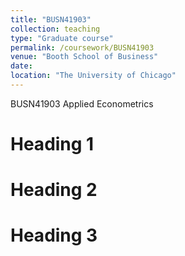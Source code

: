 ```yaml
---
title: "BUSN41903"
collection: teaching
type: "Graduate course"
permalink: /coursework/BUSN41903
venue: "Booth School of Business"
date:
location: "The University of Chicago"
---
```


BUSN41903 Applied Econometrics

Heading 1
======

Heading 2
======

Heading 3
======
